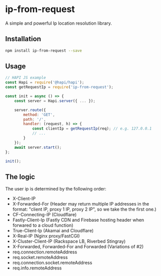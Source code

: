 # ip-from-request

A simple and powerful Ip location resolution library.

## Installation
```sh
npm install ip-from-request --save
```

## Usage
```js
// HAPI JS example
const Hapi = require('@hapi/hapi');
const getRequestIp = require('ip-from-request');

const init = async () => {
    const server = Hapi.server({ ... });

    server.route({
        method: 'GET',
        path: '/',
        handler: (request, h) => {
            const clientIp = getRequestIp(req); // e.g. 127.0.0.1
            // ...
        }
    });
    await server.start();
};

init();
```

## The logic

The user ip is determined by the following order:

- X-Client-IP
- X-Forwarded-For (Header may return multiple IP addresses in the format: "client IP, proxy 1 IP, proxy 2 IP", so we take the the first one.)
- CF-Connecting-IP (Cloudflare)
- Fastly-Client-Ip (Fastly CDN and Firebase hosting header when forwared to a cloud function)
- True-Client-Ip (Akamai and Cloudflare)
- X-Real-IP (Nginx proxy/FastCGI)
- X-Cluster-Client-IP (Rackspace LB, Riverbed Stingray)
- X-Forwarded, Forwarded-For and Forwarded (Variations of #2)
- req.connection.remoteAddress
- req.socket.remoteAddress
- req.connection.socket.remoteAddress
- req.info.remoteAddress